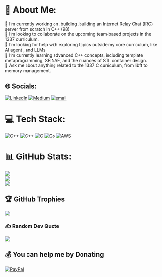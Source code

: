 # 💫 About Me:
🔭 I’m currently working on .building .building an Internet Relay Chat (IRC) server from scratch in C++ (98)<br>👯 I’m looking to collaborate on the upcoming team-based projects in the 1337 curriculum.<br>🤝 I’m looking for help with exploring topics outside my core curriculum, like AI agent , and LLMs<br>🌱 I’m currently learning advanced C++ concepts, including template metaprogramming, SFINAE, and the nuances of STL container design.<br>💬 Ask me about anything related to the 1337 C curriculum, from libft to memory management.


## 🌐 Socials:
[![LinkedIn](https://img.shields.io/badge/LinkedIn-%230077B5.svg?logo=linkedin&logoColor=white)](https://linkedin.com/in/Marouane_laamiri) [![Medium](https://img.shields.io/badge/Medium-12100E?logo=medium&logoColor=white)](https://medium.com/@Marouane_laamiri) [![email](https://img.shields.io/badge/Email-D14836?logo=gmail&logoColor=white)](mailto:marewane.laamiri1999@gmail.com) 

# 💻 Tech Stack:
![C++](https://img.shields.io/badge/c++-%2300599C.svg?style=flat-square&logo=c%2B%2B&logoColor=white) ![C++](https://img.shields.io/badge/c++-%2300599C.svg?style=flat-square&logo=c%2B%2B&logoColor=white) ![C](https://img.shields.io/badge/c-%2300599C.svg?style=flat-square&logo=c&logoColor=white) ![Go](https://img.shields.io/badge/go-%2300ADD8.svg?style=flat-square&logo=go&logoColor=white) ![AWS](https://img.shields.io/badge/AWS-%23FF9900.svg?style=flat-square&logo=amazon-aws&logoColor=white)
# 📊 GitHub Stats:
![](https://github-readme-stats.vercel.app/api?username=marouanelaamiri&theme=midnight-purple&hide_border=false&include_all_commits=false&count_private=false)<br/>
![](https://nirzak-streak-stats.vercel.app/?user=marouanelaamiri&theme=midnight-purple&hide_border=false)<br/>
![](https://github-readme-stats.vercel.app/api/top-langs/?username=marouanelaamiri&theme=midnight-purple&hide_border=false&include_all_commits=false&count_private=false&layout=compact)

## 🏆 GitHub Trophies
![](https://github-profile-trophy.vercel.app/?username=marouanelaamiri&theme=github_dark&no-frame=false&no-bg=true&margin-w=4)

### ✍️ Random Dev Quote
![](https://quotes-github-readme.vercel.app/api?type=horizontal&theme=dark)

  ## 💰 You can help me by Donating
  [![PayPal](https://img.shields.io/badge/PayPal-00457C?style=for-the-badge&logo=paypal&logoColor=white)](https://paypal.me/Paypal.me/recklessclown) 

  
<!-- Proudly created with GPRM ( https://gprm.itsvg.in ) -->
